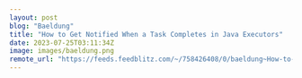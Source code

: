 ```yaml
---
layout: post
blog: "Baeldung"
title: "How to Get Notified When a Task Completes in Java Executors"
date: 2023-07-25T03:11:34Z
image: images/baeldung.png
remote_url: "https://feeds.feedblitz.com/~/758426408/0/baeldung~How-to-Get-Notified-When-a-Task-Completes-in-Java-Executors"
---
```

